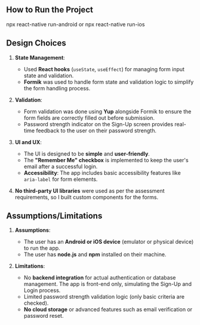 ## How to Run the Project
npx react-native run-android
or npx react-native run-ios



## Design Choices

1. **State Management**:
   - Used **React hooks** (`useState`, `useEffect`) for managing form input state and validation.
   - **Formik** was used to handle form state and validation logic to simplify the form handling process.

2. **Validation**:
   - Form validation was done using **Yup** alongside Formik to ensure the form fields are correctly filled out before submission.
   - Password strength indicator on the Sign-Up screen provides real-time feedback to the user on their password strength.

3. **UI and UX**:
   - The UI is designed to be **simple** and **user-friendly**.
   - The **"Remember Me" checkbox** is implemented to keep the user's email after a successful login.
   - **Accessibility**: The app includes basic accessibility features like `aria-label` for form elements.

4. **No third-party UI libraries** were used as per the assessment requirements, so I built custom components for the forms.
## Assumptions/Limitations

1. **Assumptions**:
   - The user has an **Android or iOS device** (emulator or physical device) to run the app.
   - The user has **node.js** and **npm** installed on their machine.

2. **Limitations**:
   - No **backend integration** for actual authentication or database management. The app is front-end only, simulating the Sign-Up and Login process.
   - Limited password strength validation logic (only basic criteria are checked).
   - **No cloud storage** or advanced features such as email verification or password reset.

